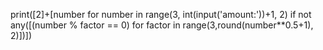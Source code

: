 
print([2]+[number for number in range(3, int(input('amount:'))+1, 2) if not any([(number % factor == 0) for factor in range(3,round(number**0.5+1), 2)])])

